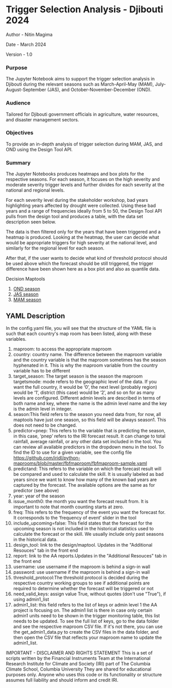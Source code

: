 # Trigger Selection Analysis - Djibouti 2024

Author - Nitin Magima

Date - March 2024

Version - 1.0

### Purpose
The Jupyter Notebook aims to support the trigger selection analysis in Djibouti during the relevant seasons such as March-April-May (MAM), July-August-September (JAS), and October-November-December (OND).

### Audience
Tailored for Djibouti government officials in agriculture, water resources, and disaster management sectors.

### Objectives
To provide an in-depth analysis of trigger selection during MAM, JAS, and OND using the Design Tool API.

### Summary

The Jupyter Notebooks produces heatmaps and box plots for the respective seasons. For each season, it focuses on the high severity and moderate severity trigger levels and further divides for each severity at the national and regional levels. 

For each severity level during the stakeholder workshop, bad years highlighting years affected by drought were collected. Using these bad years and a range of frequencies ideally from 5 to 50, the Design Tool API pulls from the design tool and produces a table, with the data set description seen below. 

The data is then filtered only for the years that have been triggered and a heatmap is produced. Looking at the heatmap, the user can decide what would be appropriate triggers for high severity at the national level, and similarly for the regional level for each season.  

After that, if the user wants to decide what kind of threshold protocol should be used above which the forecast should be still triggered, the trigger difference have been shown here as a box plot and also as quantile data.


Decision Maptools
1. [OND season](https://iridl.ldeo.columbia.edu/fbfmaproom2/djibouti-ond)
1. [JAS season](https://iridl.ldeo.columbia.edu/fbfmaproom2/djibouti)
1. [MAM season](https://iridl.ldeo.columbia.edu/fbfmaproom2/djibouti-mam)


## YAML Description

In the config.yaml file, you will see that the structure of the YAML file is such that each country's map room has 
been listed, along with these variables.

1. maproom: to access the appropriate maproom
2. country: country name. The difference between the maproom variable and the country variable is that the maproom 
sometimes has the season hyphenated in it. This is why the maproom variable from the country variable has to be different
3. target_season: The target season is the season the maproom targetsmode: mode refers to the geographic level of the 
data. If you want the full country, it would be ‘0’, the next level (probably region) would be ‘1’, district (this case) 
would be ‘2’, and so on for as many levels are configured. Different admin levels are described in terms of both 
name and key, where the name is the admin level name and the key is the admin level in integer.
4. season:This field refers to the season you need data from, for now, all maptools have just one season, 
so this field will be always season1. This does not need to be changed. 
5. predictor=pnep: This refers to the variable that is predicting the season, in this case, ‘pnep’ refers to the IRI 
forecast result. It can change to total rainfall, average rainfall, or any other data set included in the tool. 
You can review all available predictors in the dropdown menu in the tool. To find the ID to use for a given variable, 
see the config file https://github.com/iridl/python-maprooms/blob/master/fbfmaproom/fbfmaproom-sample.yaml
6. predictand: This refers to the variable on which the forecast result will be compared and used to calculate 
the skill. It is usually labeled as bad years since we want to know how many of the known bad years are captured by 
the forecast. The available options are the same as for predictor (see above)
7. year: year of the season
8. issue_month0: the month you want the forecast result from. It is important to note that month counting starts at zero.
9. freq: This refers to the frequency of the event you want the forecast for. It corresponds to the ‘frequency of event’
slider in the tool
10. include_upcoming=false: This field states that the forecast for the upcoming season is not included in the 
historical statistics used to calculate the forecast or the skill. We usually include only past seasons in the 
historical data. 
11. design_tool: link to the design/maptool. Updates in the "Additional Resouces" tab in the front end
12. report: link to the AA reports.Updates in the "Additional Resouces" tab in the front end
13. username: use username if the maproom is behind a sign-in wall
14. password: use username if the maproom is behind a sign-in wall
15. threshold_protocol:The threshold protocol is decided during the respective country working groups to see if 
additional points are required to determine whether the forecast will be triggered or not
16. need_valid_keys: assign value True, without quotes (don't use "True"), if using admin1_list
17. admin1_list: this field refers to the list of keys or admin level 1 the AA project is focusing on. The admin1 list 
is there in case only certain admin1 units need to be shown in the trigger monitoring table, this list needs to be 
updated. To see the full list of keys, go to the data folder and see the respective maproom CSV file. If it's not there, 
you can use the get_admin1_data.py to create the CSV files in the data folder, and then open the CSV file that reflects 
your maproom name to update the admin1_list.

IMPORTANT - DISCLAIMER AND RIGHTS STATEMENT
This is a set of scripts written by the Financial Instruments Team at the International Research Institute for Climate and Society (IRI) part of The Columbia Climate School, Columbia University They are shared for educational purposes only.  Anyone who uses this code or its functionality or structure assumes full liability and should inform and credit IRI.